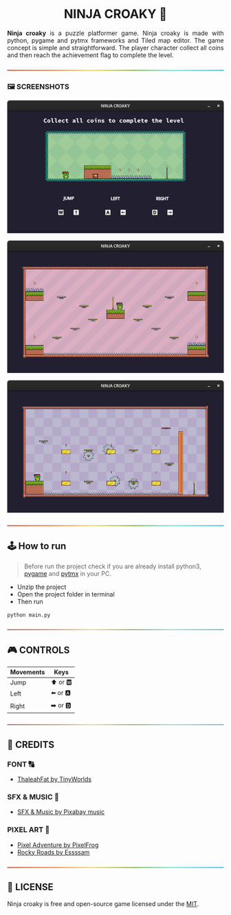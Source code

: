 <h1 align = 'center'>NINJA CROAKY 🐸</h1> 
<p style='text-align: justify'><b>Ninja croaky</b> is a puzzle platformer game. Ninja croaky is made with python, pygame and pytmx frameworks and Tiled map editor. The game concept is simple and straightforward. The player character collect all coins and then reach the achievement flag to complete the level.</p>

![-------------------------------](./scr/ReadME/rainbow.png)

### 🖼️ SCREENSHOTS
![](./scr/ReadME/Screenshot_1.png) 

![](./scr/ReadME/Screenshot_2.png)

![](./scr/ReadME/Screenshot%20_3.png)

![-------------------------------](./scr/ReadME/rainbow.png)

## 🕹️ How to run
> Before run the project check if you are already install python3, [pygame](https://www.pygame.org/wiki/GettingStarted) and [pytmx](https://github.com/bitcraft/pytmx#installation) in your PC.
- Unzip the project
- Open the project folder in terminal
- Then run
```
python main.py
```

![-------------------------------](./scr/ReadME/rainbow.png)

## 🎮 CONTROLS
Movements | Keys
----------|---------
Jump      | ⬆️ or 🆆
Left      | ⬅️ or 🅰
Right     | ➡️ or 🅳 

![-------------------------------](./scr/ReadME/rainbow.png)

## 📜 CREDITS
### FONT 🔠 
- [ThaleahFat by TinyWorlds](https://tinyworlds.itch.io/free-pixel-font-thaleah)

### SFX & MUSIC 🎵 
- [SFX & Music by Pixabay music](https://pixabay.com/music/)

### PIXEL ART 👾 
- [Pixel Adventure by PixelFrog](https://pixelfrog-assets.itch.io/pixel-adventure-1)
- [Rocky Roads by Essssam](https://essssam.itch.io/rocky-roads)

![-------------------------------](./scr/ReadME/rainbow.png)

## 📝 LICENSE
Ninja croaky is free and open-source game licensed under the [MIT](./LICENSE). 
